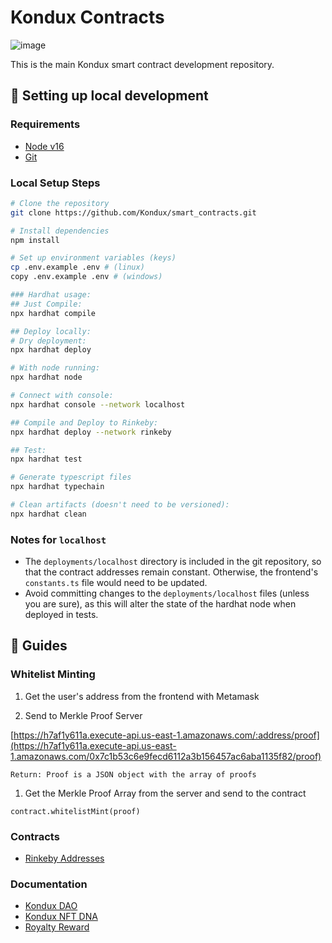 # Kondux Contracts 
![image](https://avatars.githubusercontent.com/u/85846911?s=200&v=4)

This is the main Kondux smart contract development repository.

## 🔧 Setting up local development

### Requirements

- [Node v16](https://nodejs.org/download/release/latest-v16.x/)  
- [Git](https://git-scm.com/downloads)

### Local Setup Steps

```sh
# Clone the repository
git clone https://github.com/Kondux/smart_contracts.git

# Install dependencies
npm install

# Set up environment variables (keys)
cp .env.example .env # (linux)
copy .env.example .env # (windows)

### Hardhat usage:
## Just Compile: 
npx hardhat compile

## Deploy locally: 
# Dry deployment: 
npx hardhat deploy

# With node running:
npx hardhat node

# Connect with console:
npx hardhat console --network localhost

## Compile and Deploy to Rinkeby:
npx hardhat deploy --network rinkeby

## Test: 
npx hardhat test

# Generate typescript files
npx hardhat typechain

# Clean artifacts (doesn't need to be versioned):
npx hardhat clean
```

### Notes for `localhost`
-   The `deployments/localhost` directory is included in the git repository,
    so that the contract addresses remain constant. Otherwise, the frontend's
    `constants.ts` file would need to be updated.
-   Avoid committing changes to the `deployments/localhost` files (unless you
    are sure), as this will alter the state of the hardhat node when deployed
    in tests.

## 📖 Guides

### Whitelist Minting
1. Get the user's address from the frontend with Metamask

2. Send to Merkle Proof Server
   
[https://h7af1y611a.execute-api.us-east-1.amazonaws.com/:address/proof](https://h7af1y611a.execute-api.us-east-1.amazonaws.com/0x7c1b53c6e9fecd6112a3b156457ac6aba1135f82/proof)

    Return: Proof is a JSON object with the array of proofs

1. Get the Merkle Proof Array from the server and send to the contract
```
contract.whitelistMint(proof)
```

### Contracts
- [Rinkeby Addresses](./docs/deployments/rinkeby.md)

### Documentation
- [Kondux DAO](./docs/guides/kondux_dao.md)
- [Kondux NFT DNA](./docs/guides/nft_dna.md)
- [Royalty Reward](./docs/guides/royalty_reward.md)
